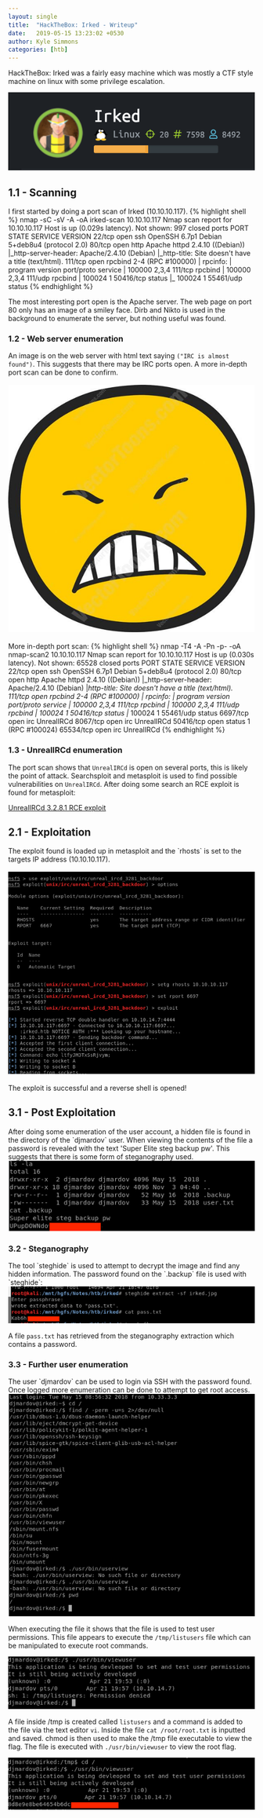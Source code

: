 ```yaml
---
layout: single
title:  "HackTheBox: Irked - Writeup"
date:   2019-05-15 13:23:02 +0530
author: Kyle Simmons
categories: [htb]
---
```

HackTheBox: Irked was a fairly easy machine which was mostly a CTF style machine on linux with some privilege escalation.


<img src="/assets/images/htb/irked/irked-htb.png">


<h2>1.1 - Scanning</h2>
I first started by doing a port scan of Irked (10.10.10.117).
{% highlight shell %}
nmap -sC -sV -A -oA irked-scan 10.10.10.117
Nmap scan report for 10.10.10.117
Host is up (0.029s latency).
Not shown: 997 closed ports
PORT    STATE SERVICE VERSION
22/tcp  open  ssh     OpenSSH 6.7p1 Debian 5+deb8u4 (protocol 2.0)
80/tcp  open  http    Apache httpd 2.4.10 ((Debian))
|_http-server-header: Apache/2.4.10 (Debian)
|_http-title: Site doesn't have a title (text/html).
111/tcp open  rpcbind 2-4 (RPC #100000)
| rpcinfo:
|   program version   port/proto  service
|   100000  2,3,4        111/tcp  rpcbind
|   100000  2,3,4        111/udp  rpcbind
|   100024  1          50416/tcp  status
|_  100024  1          55461/udp  status
{% endhighlight %}

The most interesting port open is the Apache server. The web page on port 80 only has an image of a smiley face. Dirb and Nikto is used in the background to enumerate the server, but nothing useful was found.

<h3>1.2 - Web server enumeration</h3>

An image is on the web server with html text saying `("IRC is almost found")`. This suggests that there may be IRC ports open. A more in-depth port scan can be done to confirm.
<br><br>
<img src="/assets/images/htb/irked/irked.jpg">
<br><br>
More in-depth port scan:
{% highlight shell %}
nmap -T4 -A -Pn -p- -oA nmap-scan2 10.10.10.117
Nmap scan report for 10.10.10.117
Host is up (0.030s latency).
Not shown: 65528 closed ports
PORT      STATE SERVICE VERSION
22/tcp    open  ssh     OpenSSH 6.7p1 Debian 5+deb8u4 (protocol 2.0)
80/tcp    open  http    Apache httpd 2.4.10 ((Debian))
|_http-server-header: Apache/2.4.10 (Debian)
|_http-title: Site doesn't have a title (text/html).
111/tcp   open  rpcbind 2-4 (RPC #100000)
| rpcinfo:
|   program version   port/proto  service
|   100000  2,3,4        111/tcp  rpcbind
|   100000  2,3,4        111/udp  rpcbind
|   100024  1          50416/tcp  status
|_  100024  1          55461/udp  status
6697/tcp  open  irc     UnrealIRCd
8067/tcp  open  irc     UnrealIRCd
50416/tcp open  status  1 (RPC #100024)
65534/tcp open  irc     UnrealIRCd
{% endhighlight %}

<h3>1.3 - UnrealIRCd enumeration</h3>

The port scan shows that `UnrealIRCd` is open on several ports, this is likely the point of attack. Searchsploit and metasploit is used to find possible vulnerabilities on `UnrealIRCd`. After doing some search an RCE exploit is found for metasploit:

[UnrealIRCd 3.2.8.1 RCE exploit]

<h2>2.1 - Exploitation</h2>
The exploit found is loaded up in metasploit and the `rhosts` is set to the targets IP address (10.10.10.117).
<br><br>
<img src="/assets/images/htb/irked/ircd-backdoor.png">
<br><br>
The exploit is successful and a reverse shell is opened!

<h2>3.1 - Post Exploitation</h2>
After doing some enumeration of the user account, a hidden file is found in the directory of the `djmardov` user. When viewing the contents of the file a password is revealed with the text 'Super Elite steg backup pw'. This suggests that there is some form of steganography used.

<img src="/assets/images/htb/irked/backup-steg.png">

<h3>3.2 - Steganography</h3>
The tool `steghide` is used to attempt to decrypt the image and find any hidden information. The password found on the `.backup` file is used with `steghide`:

<img src="/assets/images/htb/irked/steg.png">

A file `pass.txt` has retrieved from the steganography extraction which contains a password.

<h3>3.3 - Further user enumeration</h3>
The user `djmardov` can be used to login via SSH with the password found. Once logged more enumeration can be done
to attempt to get root access.

<img src="/assets/images/htb/irked/find-perms.png">

When executing the file it shows that the file is used to test user permissions.
This file appears to execute the `/tmp/listusers` file which can be manipulated to execute root commands.

<img src="/assets/images/htb/irked/viewuser.png">

A file inside /tmp is created called `listusers` and a command is added to the file via the text editor `vi`. Inside the file
`cat /root/root.txt` is inputted and saved. chmod is then used to make the /tmp file executable to view the flag. The file is executed with `./usr/bin/viewuser` to view the root flag.

<img src="/assets/images/htb/irked/flag-found.png">










[UnrealIRCd 3.2.8.1 RCE exploit]: https://www.rapid7.com/db/modules/exploit/unix/irc/unreal_ircd_3281_backdoor
